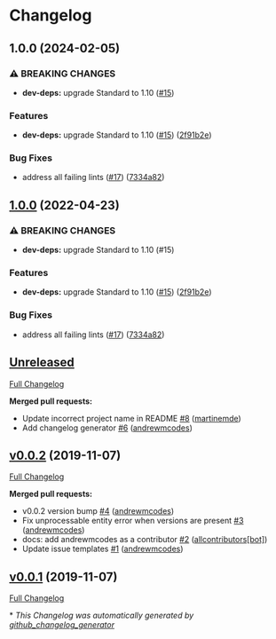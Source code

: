 # Changelog

## 1.0.0 (2024-02-05)


### ⚠ BREAKING CHANGES

* **dev-deps:** upgrade Standard to 1.10 ([#15](https://github.com/uiuuiu/standardrb-action/issues/15))

### Features

* **dev-deps:** upgrade Standard to 1.10 ([#15](https://github.com/uiuuiu/standardrb-action/issues/15)) ([2f91b2e](https://github.com/uiuuiu/standardrb-action/commit/2f91b2e70518d724dca228d9910978abf0ec120e))


### Bug Fixes

* address all failing lints ([#17](https://github.com/uiuuiu/standardrb-action/issues/17)) ([7334a82](https://github.com/uiuuiu/standardrb-action/commit/7334a82973d088fdde2904d7c4cd2dc88629c1a4))

## [1.0.0](https://github.com/andrewmcodes/standardrb-action/compare/v0.0.2...v1.0.0) (2022-04-23)


### ⚠ BREAKING CHANGES

* **dev-deps:** upgrade Standard to 1.10 (#15)

### Features

* **dev-deps:** upgrade Standard to 1.10 ([#15](https://github.com/andrewmcodes/standardrb-action/issues/15)) ([2f91b2e](https://github.com/andrewmcodes/standardrb-action/commit/2f91b2e70518d724dca228d9910978abf0ec120e))


### Bug Fixes

* address all failing lints ([#17](https://github.com/andrewmcodes/standardrb-action/issues/17)) ([7334a82](https://github.com/andrewmcodes/standardrb-action/commit/7334a82973d088fdde2904d7c4cd2dc88629c1a4))

## [Unreleased](https://github.com/andrewmcodes/standardrb-action/tree/HEAD)

[Full Changelog](https://github.com/andrewmcodes/standardrb-action/compare/v0.0.2...HEAD)

**Merged pull requests:**

- Update incorrect project name in README [\#8](https://github.com/andrewmcodes/standardrb-action/pull/8) ([martinemde](https://github.com/martinemde))
- Add changelog generator [\#6](https://github.com/andrewmcodes/standardrb-action/pull/6) ([andrewmcodes](https://github.com/andrewmcodes))

## [v0.0.2](https://github.com/andrewmcodes/standardrb-action/tree/v0.0.2) (2019-11-07)

[Full Changelog](https://github.com/andrewmcodes/standardrb-action/compare/v0.0.1...v0.0.2)

**Merged pull requests:**

- v0.0.2 version bump [\#4](https://github.com/andrewmcodes/standardrb-action/pull/4) ([andrewmcodes](https://github.com/andrewmcodes))
- Fix unprocessable entity error when versions are present [\#3](https://github.com/andrewmcodes/standardrb-action/pull/3) ([andrewmcodes](https://github.com/andrewmcodes))
- docs: add andrewmcodes as a contributor [\#2](https://github.com/andrewmcodes/standardrb-action/pull/2) ([allcontributors[bot]](https://github.com/apps/allcontributors))
- Update issue templates [\#1](https://github.com/andrewmcodes/standardrb-action/pull/1) ([andrewmcodes](https://github.com/andrewmcodes))

## [v0.0.1](https://github.com/andrewmcodes/standardrb-action/tree/v0.0.1) (2019-11-07)

[Full Changelog](https://github.com/andrewmcodes/standardrb-action/compare/1c89e16f1ed4ca0d42fbc84b93f925f6a8d83da9...v0.0.1)



\* *This Changelog was automatically generated by [github_changelog_generator](https://github.com/github-changelog-generator/github-changelog-generator)*
